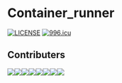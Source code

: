 # Container_runner

[![LICENSE](https://img.shields.io/badge/license-NPL%20(The%20996%20Prohibited%20License)-blue.svg)](https://github.com/996icu/996.ICU/blob/master/LICENSE)
<a href="https://996.icu"><img src="https://img.shields.io/badge/link-996.icu-red.svg" alt="996.icu"></a>

## Contributers
[![](https://sourcerer.io/fame/jach4/jach4/container_runner/images/0)](https://sourcerer.io/fame/jach4/jach4/container_runner/links/0)[![](https://sourcerer.io/fame/jach4/jach4/container_runner/images/1)](https://sourcerer.io/fame/jach4/jach4/container_runner/links/1)[![](https://sourcerer.io/fame/jach4/jach4/container_runner/images/2)](https://sourcerer.io/fame/jach4/jach4/container_runner/links/2)[![](https://sourcerer.io/fame/jach4/jach4/container_runner/images/3)](https://sourcerer.io/fame/jach4/jach4/container_runner/links/3)[![](https://sourcerer.io/fame/jach4/jach4/container_runner/images/4)](https://sourcerer.io/fame/jach4/jach4/container_runner/links/4)[![](https://sourcerer.io/fame/jach4/jach4/container_runner/images/5)](https://sourcerer.io/fame/jach4/jach4/container_runner/links/5)[![](https://sourcerer.io/fame/jach4/jach4/container_runner/images/6)](https://sourcerer.io/fame/jach4/jach4/container_runner/links/6)[![](https://sourcerer.io/fame/jach4/jach4/container_runner/images/7)](https://sourcerer.io/fame/jach4/jach4/container_runner/links/7)
